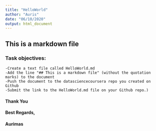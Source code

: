 ```yaml
---
title: "HelloWorld"
author: "Auris"
date: "06/10/2020"
output: html_document
---
```


## This is a markdown file

### **Task objectives:**

    -Create a text file called HelloWorld.md
    -Add the line "## This is a markdown file" (without the quotation marks) to the document
    -Push the document to the datasciencecoursera repo you created on Github
    -Submit the link to the HelloWorld.md file on your Github repo.)

#### **Thank You**


#### Best Regards,
#### Aurimas

